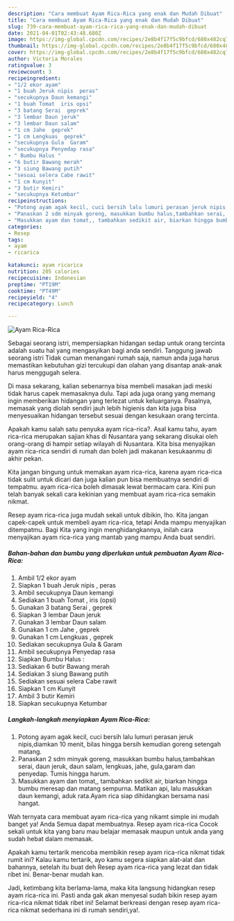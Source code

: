 ```yaml
---
description: "Cara membuat Ayam Rica-Rica yang enak dan Mudah Dibuat"
title: "Cara membuat Ayam Rica-Rica yang enak dan Mudah Dibuat"
slug: 739-cara-membuat-ayam-rica-rica-yang-enak-dan-mudah-dibuat
date: 2021-04-01T02:43:48.680Z
image: https://img-global.cpcdn.com/recipes/2e8b4f17f5c9bfcd/680x482cq70/ayam-rica-rica-foto-resep-utama.jpg
thumbnail: https://img-global.cpcdn.com/recipes/2e8b4f17f5c9bfcd/680x482cq70/ayam-rica-rica-foto-resep-utama.jpg
cover: https://img-global.cpcdn.com/recipes/2e8b4f17f5c9bfcd/680x482cq70/ayam-rica-rica-foto-resep-utama.jpg
author: Victoria Morales
ratingvalue: 3
reviewcount: 3
recipeingredient:
- "1/2 ekor ayam"
- "1 buah Jeruk nipis  peras"
- "secukupnya Daun kemangi"
- "1 buah Tomat  iris opsi"
- "3 batang Serai  geprek"
- "3 lembar Daun jeruk"
- "3 lembar Daun salam"
- "1 cm Jahe  geprek"
- "1 cm Lengkuas  geprek"
- "secukupnya Gula  Garam"
- "secukupnya Penyedap rasa"
- " Bumbu Halus "
- "6 butir Bawang merah"
- "3 siung Bawang putih"
- "sesuai selera Cabe rawit"
- "1 cm Kunyit"
- "3 butir Kemiri"
- "secukupnya Ketumbar"
recipeinstructions:
- "Potong ayam agak kecil, cuci bersih lalu lumuri perasan jeruk nipis,diamkan 10 menit, bilas hingga bersih kemudian goreng setengah matang."
- "Panaskan 2 sdm minyak goreng, masukkan bumbu halus,tambahkan serai, daun jeruk, daun salam, lengkuas, jahe, gula,garam dan penyedap. Tumis hingga harum."
- "Masukkan ayam dan tomat,, tambahkan sedikit air, biarkan hingga bumbu meresap dan matang sempurna. Matikan api, lalu masukkan daun kemangi, aduk rata.Ayam rica siap dihidangkan bersama nasi hangat."
categories:
- Resep
tags:
- ayam
- ricarica

katakunci: ayam ricarica 
nutrition: 205 calories
recipecuisine: Indonesian
preptime: "PT19M"
cooktime: "PT49M"
recipeyield: "4"
recipecategory: Lunch

---
```



![Ayam Rica-Rica](https://img-global.cpcdn.com/recipes/2e8b4f17f5c9bfcd/680x482cq70/ayam-rica-rica-foto-resep-utama.jpg)

Sebagai seorang istri, mempersiapkan hidangan sedap untuk orang tercinta adalah suatu hal yang mengasyikan bagi anda sendiri. Tanggung jawab seorang istri Tidak cuman menangani rumah saja, namun anda juga harus memastikan kebutuhan gizi tercukupi dan olahan yang disantap anak-anak harus menggugah selera.

Di masa  sekarang, kalian sebenarnya bisa membeli masakan jadi meski tidak harus capek memasaknya dulu. Tapi ada juga orang yang memang ingin memberikan hidangan yang terlezat untuk keluarganya. Pasalnya, memasak yang diolah sendiri jauh lebih higienis dan kita juga bisa menyesuaikan hidangan tersebut sesuai dengan kesukaan orang tercinta. 



Apakah kamu salah satu penyuka ayam rica-rica?. Asal kamu tahu, ayam rica-rica merupakan sajian khas di Nusantara yang sekarang disukai oleh orang-orang di hampir setiap wilayah di Nusantara. Kita bisa menyajikan ayam rica-rica sendiri di rumah dan boleh jadi makanan kesukaanmu di akhir pekan.

Kita jangan bingung untuk memakan ayam rica-rica, karena ayam rica-rica tidak sulit untuk dicari dan juga kalian pun bisa membuatnya sendiri di tempatmu. ayam rica-rica boleh dimasak lewat bermacam cara. Kini pun telah banyak sekali cara kekinian yang membuat ayam rica-rica semakin nikmat.

Resep ayam rica-rica juga mudah sekali untuk dibikin, lho. Kita jangan capek-capek untuk membeli ayam rica-rica, tetapi Anda mampu menyajikan ditempatmu. Bagi Kita yang ingin menghidangkannya, inilah cara menyajikan ayam rica-rica yang mantab yang mampu Anda buat sendiri.

<!--inarticleads1-->

##### Bahan-bahan dan bumbu yang diperlukan untuk pembuatan Ayam Rica-Rica:

1. Ambil 1/2 ekor ayam
1. Siapkan 1 buah Jeruk nipis , peras
1. Ambil secukupnya Daun kemangi
1. Sediakan 1 buah Tomat , iris (opsi)
1. Gunakan 3 batang Serai , geprek
1. Siapkan 3 lembar Daun jeruk
1. Gunakan 3 lembar Daun salam
1. Gunakan 1 cm Jahe , geprek
1. Gunakan 1 cm Lengkuas , geprek
1. Sediakan secukupnya Gula &amp; Garam
1. Ambil secukupnya Penyedap rasa
1. Siapkan  Bumbu Halus :
1. Sediakan 6 butir Bawang merah
1. Sediakan 3 siung Bawang putih
1. Sediakan sesuai selera Cabe rawit
1. Siapkan 1 cm Kunyit
1. Ambil 3 butir Kemiri
1. Siapkan secukupnya Ketumbar




<!--inarticleads2-->

##### Langkah-langkah menyiapkan Ayam Rica-Rica:

1. Potong ayam agak kecil, cuci bersih lalu lumuri perasan jeruk nipis,diamkan 10 menit, bilas hingga bersih kemudian goreng setengah matang.
1. Panaskan 2 sdm minyak goreng, masukkan bumbu halus,tambahkan serai, daun jeruk, daun salam, lengkuas, jahe, gula,garam dan penyedap. Tumis hingga harum.
1. Masukkan ayam dan tomat,, tambahkan sedikit air, biarkan hingga bumbu meresap dan matang sempurna. Matikan api, lalu masukkan daun kemangi, aduk rata.Ayam rica siap dihidangkan bersama nasi hangat.




Wah ternyata cara membuat ayam rica-rica yang nikamt simple ini mudah banget ya! Anda Semua dapat membuatnya. Resep ayam rica-rica Cocok sekali untuk kita yang baru mau belajar memasak maupun untuk anda yang sudah hebat dalam memasak.

Apakah kamu tertarik mencoba membikin resep ayam rica-rica nikmat tidak rumit ini? Kalau kamu tertarik, ayo kamu segera siapkan alat-alat dan bahannya, setelah itu buat deh Resep ayam rica-rica yang lezat dan tidak ribet ini. Benar-benar mudah kan. 

Jadi, ketimbang kita berlama-lama, maka kita langsung hidangkan resep ayam rica-rica ini. Pasti anda gak akan menyesal sudah bikin resep ayam rica-rica nikmat tidak ribet ini! Selamat berkreasi dengan resep ayam rica-rica nikmat sederhana ini di rumah sendiri,ya!.

